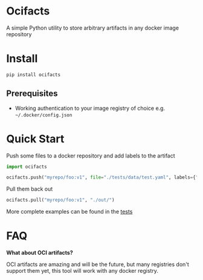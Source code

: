# Ocifacts

A simple Python utility to store arbitrary artifacts in any docker image repository

# Install

```sh
pip install ocifacts
```

## Prerequisites
* Working authentication to your image registry of choice e.g. `~/.docker/config.json`

# Quick Start

Push some files to a docker repository and add labels to the artifact
```python
import ocifacts

ocifacts.push("myrepo/foo:v1", file="./tests/data/test.yaml", labels={"qux": "baz"})
```

Pull them back out
```python
ocifacts.pull("myrepo/foo:v1", "./out/")
```

More complete examples can be found in the [tests](./tests/test_api.py)

# FAQ

__What about OCI artifacts?__

OCI artifacts are amazing and will be the future, but many registries don't support them yet, this tool will work with any docker registry. 


